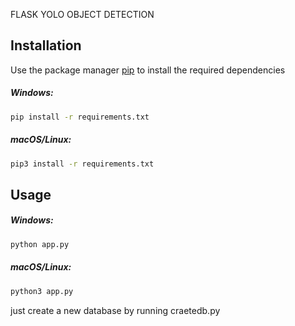 FLASK YOLO OBJECT DETECTION 

## Installation

Use the package manager [pip](https://pip.pypa.io/en/stable/) to install the required dependencies

##### Windows:

```zsh
pip install -r requirements.txt
```

##### macOS/Linux:

```zsh
pip3 install -r requirements.txt
```

## Usage

##### Windows:

```zsh
python app.py
```

##### macOS/Linux:

```zsh
python3 app.py
```

just create a new database by running craetedb.py
